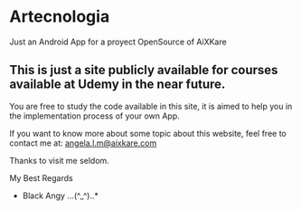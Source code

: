 # Artecnologia
Just an Android App for a proyect OpenSource of AiXKare 

## This is just a site publicly available for courses available at Udemy in the near future.

You are free to study the code available in this site, it is aimed to help you in the implementation process of your own App.

If you want to know more about some topic about this website, feel free to contact me at: angela.l.m@aixkare.com

Thanks to visit me seldom.

My Best Regards 
- Black Angy  ...(^_^)..*
